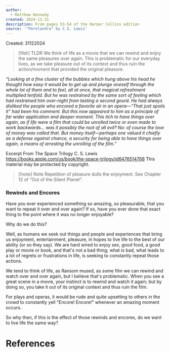 ```yaml
---
author:
  - Matthew Kennedy
created: 2024-12-31
description: From pages 53-54 of the Harper Collins edition
source: '"Perelandra" by C.S. Lewis'
---
```


Created: 31122024

> [!tldr] TLDR
> We think of life as a movie that we can rewind and enjoy the same pleasures over again. This is problematic for our everyday lives, as we take pleasure out of its context and thus ruin the action/moment that provided the original pleasure.

_“Looking at a fine cluster of the bubbles which hung above his head he thought how easy it would be to get up and plunge oneself through the whole lot of them and to feel, all at once, that magical refreshment multiplied tenfold. But he was restrained by the same sort of feeling which had restrained him over-night from tasting a second gourd. He had always disliked the people who encored a favorite air in an opera—“That just spoils it” had been his comment. But this now appeared to him as a principle of far wider application and deeper moment. This itch to have things over again, as if life were a film that could be unrolled twice or even made to work backwards… was it possibly the root of all evil? No: of course the love of money was called that. But money itself—perhaps one valued it chiefly as a defense against chance, a security for being able to have things over again, a means of arresting the unrolling of the film.”_

Excerpt From
The Space Trilogy
C. S. Lewis
https://books.apple.com/us/book/the-space-trilogy/id6476514768
This material may be protected by copyright.

> [!note] Note
> Repetition of pleasure dulls the enjoyment. See Chapter 12 of “Out of the Silent Planet”.

### Rewinds and Encores

Have you ever experienced something so amazing, so pleasurable, that you want to repeat it over and over again? If so, have you ever done that exact thing to the point where it was no longer enjoyable?

Why do we do this?

Well, as humans we seek out things and people and experiences that bring us enjoyment, entertainment, pleasure, in hopes to live life to the best of our ability (or so they say). We are hard wired to enjoy sex, good food, a good play or movie or book, and that's not a bad thing; what is bad, what leads to a lot of regrets or frustrations in life, is seeking to constantly repeat those actions.

We tend to think of life, as Ransom mused, as some film we can rewind and watch over and over again, but I believe that's problematic. When you see a great scene in a movie, your instinct is to rewind and watch it again; but by doing so, you take it out of its original context and thus ruin the film.

For plays and operas, it would be rude and quite upsetting to others in the crowd to constantly yell "Encore! Encore!" whenever an amazing moment occurs.

So why then, if this is the effect of those rewinds and encores, do we want to live life the same way?

# References
